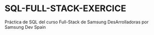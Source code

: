 # SQL-FULL-STACK-EXERCICE
 Práctica de SQL del curso Full-Stack de Samsung DesArrolladoras por Samsung Dev Spain
